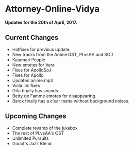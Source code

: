 # Attorney-Online-Vidya
__Updates for the 20th of April, 2017.__

## Current Changes
* Hotfixes for previous update.
* New tracks from the Anime OST, PLvsAA and SOJ  
* Katamari People  
* New emotes for Vera  
* Fixes for ApolloSoJ  
* Fixes for Apollo  
* Updated anime.mp3  
* Viola .ini fixes  
* Orla finally has sounds.  
* Betty de Famme emotes for disappearing.  
* Barok finally has a clear matta without background noises.

## Upcoming Changes
* Complete revamp of the jukebox  
* The rest of PLvsAA's OST  
* Unlimited Pursuits  
* Godot's Jazz Blend  

